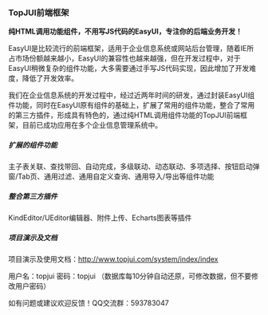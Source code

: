 ### TopJUI前端框架
**纯HTML调用功能组件，不用写JS代码的EasyUI，专注你的后端业务开发！**

EasyUI是比较流行的前端框架，适用于企业信息系统或网站后台管理，随着IE所占市场份额越来越小，EasyUI的兼容性也越来越强，但在开发过程中，对于EasyUI稍微复杂的组件功能，大多需要通过手写JS代码实现，因此增加了开发难度，降低了开发效率。

我们在企业信息系统的开发过程中，经过近两年时间的研发，通过封装EasyUI组件功能，同时在EasyUI原有组件的基础上，扩展了常用的组件功能，整合了常用的第三方插件，形成具有特色的，通过纯HTML调用组件功能的TopJUI前端框架，目前已成功应用在多个企业信息管理系统中。

##### 扩展的组件功能
主子表关联、查找带回、自动完成，多级联动、动态联动、多项选择、按钮启动弹窗/Tab页、通用过滤、通用自定义查询、通用导入/导出等组件功能

##### 整合第三方插件
KindEditor/UEditor编辑器、附件上传、Echarts图表等插件

##### 项目演示及文档

项目演示及使用文档：http://www.topjui.com/system/index/index

用户名：topjui 密码：topjui （数据库每10分钟自动还原，可修改数据，但不要修改用户密码）

如有问题或建议欢迎反馈！QQ交流群：593783047